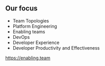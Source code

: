 ## Our focus
- Team Topologies
- Platform Engineering
- Enabling teams
- DevOps
- Developer Experience
- Developer Productivity and Effectiveness

https://enabling.team
